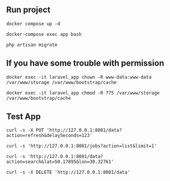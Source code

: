 ## Run project 
```apacheconf
docker compose up -d 

docker-compose exec app bash

php artisan migrate
```

## If you have some trouble with permission
```apacheconf
docker exec -it laravel_app chown -R www-data:www-data /var/www/storage /var/www/bootstrap/cache

docker exec -it laravel_app chmod -R 775 /var/www/storage /var/www/bootstrap/cache
```

## Test App
```apacheconf
curl -s -X PUT 'http://127.0.0.1:8081/data?action=refresh&delaySeconds=123'

curl -s 'http://127.0.0.1:8081/jobs?action=list&limit=1'

curl -s 'http://127.0.0.1:8081/data?action=search&lat=50.17895&lon=30.32761'

curl -s -X DELETE 'http://127.0.0.1:8081/data'
```
